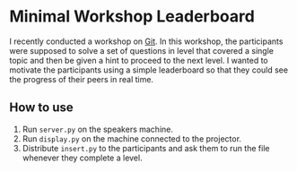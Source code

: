 # Minimal Workshop Leaderboard

I recently conducted a workshop on [Git](https://slides.com/rhnvrm/git). In this workshop, the participants were supposed to solve a set of questions in level that covered a single topic and then be given a hint to proceed to the next level. I wanted to motivate the participants using a simple leaderboard so that they could see the progress of their peers in real time.

## How to use

1. Run `server.py` on the speakers machine.
2. Run `display.py` on the machine connected to the projector.
3. Distribute `insert.py` to the participants and ask them to run the file whenever they complete a level.
